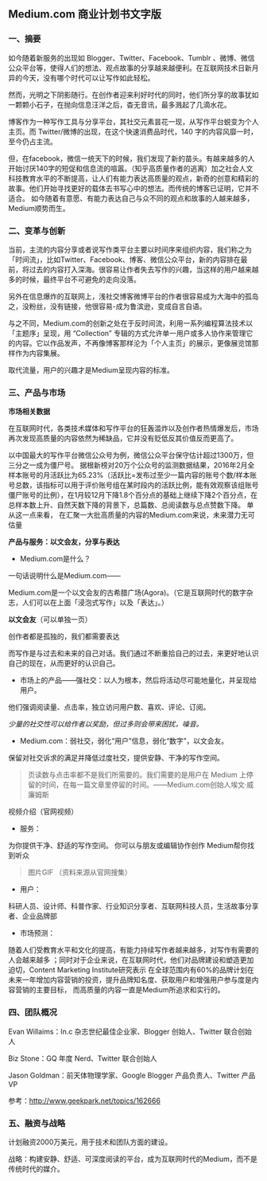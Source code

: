 ## Medium.com 商业计划书文字版

### 一、摘要

如今随着新服务的出现如 Blogger、Twitter、Facebook、Tumblr 、微博、微信公众平台等，使得人们的想法、观点故事的分享越来越便利。在互联网技术日新月异的今天，没有哪个时代可以让写作如此轻松。

然而，光明之下阴影随行。在创作者迎来利好时代的同时，他们所分享的故事犹如一颗颗小石子，在抛向信息汪洋之后，杳无音讯，最多溅起了几滴水花。

博客作为一种写作工具与分享平台，其社交元素昙花一现，从写作平台蜕变为个人主页。而 Twitter/微博的出现，在这个快速消费品时代，140 字的内容风靡一时，至今仍占主流。

但，在facebook，微信一统天下的时候，我们发现了新的苗头。有越来越多的人开始讨厌140字的短促和信息流的喧嚣。（知乎高质量作者的逃离）加之社会人文科技教育水平的不断提高，让人们有能力表达高质量的观点，新奇的创意和精彩的故事。他们开始寻找更好的载体去书写心中的想法。而传统的博客已证明，它并不适合。
如今随着有意愿、有能力表达自己与众不同的观点和故事的人越来越多，Medium顺势而生。

### 二、变革与创新

当前，主流的内容分享或者说写作类平台主要以时间序来组织内容，我们称之为「时间流」，比如Twitter、Facebook、博客、微信公众平台，新的内容排在最前，将过去的内容打入深海。很容易让作者失去写作的兴趣，当这样的用户越来越多的时候，最终平台不可避免的走向没落。

另外在信息爆炸的互联网上，浅社交博客微博平台的作者很容易成为大海中的孤岛之，没粉丝，没有链接，他很容易-成为鲁滨逊，变成自言自语。

与之不同，Medium.com的创新之处在于反时间流，利用一系列编程算法技术以「主题序」呈现，用 “Collection” 专辑的方式允许单一用户或多人协作来管理它的内容。它以作品发声，不再像博客那样沦为「个人主页」的展示，更像展览馆那样作为内容集展。

取代流量，用户的兴趣才是Medium呈现内容的标准。

### 三、产品与市场

**市场相关数据**

在互联网时代，各类技术媒体和写作平台的狂轰滥炸以及创作者热情爆发后，市场再次发现高质量的内容依然为稀缺品，它并没有贬低反其价值反而更高了。

以中国最大的写作平台微信公众号为例，微信公众平台保守估计超过1300万，但三分之一成为僵尸号。
据根新榜对20万个公众号的监测数据结果，2016年2月全样本账号的月活跃比为65.23%（活跃比=发布过至少一篇内容的账号个数/样本账号总数，该指标可以用于评价账号组在某时段内的活跃比例，能有效观察该组账号僵尸账号的比例），在1月较12月下降1.8个百分点的基础上继续下降2个百分点，在总样本数上升、自然天数下降的背景下，总篇数、总阅读数与总点赞数下降。
单从这一点来看， 在汇聚一大批高质量的内容的Medium.com来说，未来潜力无可估量

**产品与服务：以文会友，分享与表达**

* Medium.com是什么？

一句话说明什么是Medium.com——

Medium.com是一个以文会友的古希腊广场(Agora)。（它是互联网时代的数字杂志，人们可以在上面「浸泡式写作」以及「表达」。）

**以文会友**（可以单独一页）

创作者都是孤独的，我们都需要表达

而写作是与过去和未来的自己对话。我们通过不断重拾自己的过去，来更好地认识自己的现在，从而更好的认识自己。

* 市场上的产品——强社交：以人为根本，然后将活动尽可能地量化，并呈现给用户。

他们强调阅读量、点击率，独立访问用户数、喜欢、评论、订阅。

*少量的社交性可以给作者以奖励，但过多则会带来困扰，噪音。*

* Medium.com：弱社交，弱化“用户”信息，弱化“数字”，以文会友。

保留对社交诉求的满足并降低过度社交，提供安静、干净的写作空间。

> 页读数与点击率都不是我们所需要的。我们需要的是用户在 Medium 上停留的时间，在每一篇文章里停留的时间。——Medium.com创始人埃文·威廉姆斯

视频介绍（官网视频）

* 服务：

为你提供干净、舒适的写作空间。
你可以与朋友或编辑协作创作
Medium帮你找到听众


> 图片GIF （资料来源从官网搜集）

* 用户：

科研人员、设计师、科普作家、行业知识分享者、互联网科技人员，生活故事分享者、企业品牌部

* 市场预测：

随着人们受教育水平和文化的提高，有能力持续写作者越来越多，对写作有需要的人会越来越多
；同时对于企业来说，在互联网时代，他们对品牌建设和塑造更加迫切，Content Marketing Institute研究表示
在全球范围内有60%的品牌计划在未来一年增加内容营销的投资，提升品牌知名度、获取用户和增强用户参与度是内容营销的主要目标，
而高质量的内容一直是Medium所追求和实行的。

### 四、团队概况

Evan Willaims：In.c 杂志世纪最佳企业家、Blogger 创始人、Twitter 联合创始人

Biz Stone：GQ 年度 Nerd、Twitter 联合创始人

Jason Goldman：前天体物理学家、Google Blogger 产品负责人、Twitter 产品 VP

参考：http://www.geekpark.net/topics/162666

### 五、融资与战略

计划融资2000万美元，用于技术和团队方面的建设。

战略：构建安静、舒适、可深度阅读的平台，成为互联网时代的Medium，而不是传统时代的媒介。
